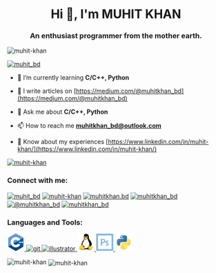 <h1 align="center">Hi 👋, I'm MUHIT KHAN</h1>
<h3 align="center">An enthusiast programmer from the mother earth.</h3>

<p align="left"> <img src="https://komarev.com/ghpvc/?username=muhit-khan&label=Profile%20views&color=0e75b6&style=flat" alt="muhit-khan" /> </p>


<p align="left"> <a href="https://twitter.com/muhit_bd" target="blank"><img src="https://img.shields.io/twitter/follow/muhit_bd?logo=twitter&style=for-the-badge" alt="muhit_bd" /></a> </p>

- 🌱 I’m currently learning **C/C++, Python**

- 📝 I write articles on [https://medium.com/@muhitkhan_bd](https://medium.com/@muhitkhan_bd)

- 💬 Ask me about **C/C++, Python**

- 📫 How to reach me **muhitkhan_bd@outlook.com**

- 📄 Know about my experiences [https://www.linkedin.com/in/muhit-khan/](https://www.linkedin.com/in/muhit-khan/)

<p align="left"> <a href="https://github.com/ryo-ma/github-profile-trophy"><img src="https://github-profile-trophy.vercel.app/?username=muhit-khan" alt="muhit-khan" /></a> </p>


<h3 align="left">Connect with me:</h3>
<p align="left">
<a href="https://twitter.com/muhit_bd" target="blank"><img align="center" src="https://raw.githubusercontent.com/rahuldkjain/github-profile-readme-generator/master/src/images/icons/Social/twitter.svg" alt="muhit_bd" height="30" width="40" /></a>
<a href="https://linkedin.com/in/muhit-khan" target="blank"><img align="center" src="https://raw.githubusercontent.com/rahuldkjain/github-profile-readme-generator/master/src/images/icons/Social/linked-in-alt.svg" alt="muhit-khan" height="30" width="40" /></a>
<a href="https://fb.com/muhitkhan.bd" target="blank"><img align="center" src="https://raw.githubusercontent.com/rahuldkjain/github-profile-readme-generator/master/src/images/icons/Social/facebook.svg" alt="muhitkhan.bd" height="30" width="40" /></a>
<a href="https://instagram.com/muhitkhan_bd" target="blank"><img align="center" src="https://raw.githubusercontent.com/rahuldkjain/github-profile-readme-generator/master/src/images/icons/Social/instagram.svg" alt="muhitkhan_bd" height="30" width="40" /></a>
<a href="https://medium.com/@muhitkhan_bd" target="blank"><img align="center" src="https://raw.githubusercontent.com/rahuldkjain/github-profile-readme-generator/master/src/images/icons/Social/medium.svg" alt="@muhitkhan_bd" height="30" width="40" /></a>
<a href="https://www.hackerrank.com/muhitkhan_bd" target="blank"><img align="center" src="https://raw.githubusercontent.com/rahuldkjain/github-profile-readme-generator/master/src/images/icons/Social/hackerrank.svg" alt="muhitkhan_bd" height="30" width="40" /></a>
</p>

<h3 align="left">Languages and Tools:</h3>
<p align="left"> <a href="https://www.w3schools.com/cpp/" target="_blank" rel="noreferrer"> <img src="https://raw.githubusercontent.com/devicons/devicon/master/icons/cplusplus/cplusplus-original.svg" alt="cplusplus" width="40" height="40"/> </a> <a href="https://git-scm.com/" target="_blank" rel="noreferrer"> <img src="https://www.vectorlogo.zone/logos/git-scm/git-scm-icon.svg" alt="git" width="40" height="40"/> </a> <a href="https://www.adobe.com/in/products/illustrator.html" target="_blank" rel="noreferrer"> <img src="https://www.vectorlogo.zone/logos/adobe_illustrator/adobe_illustrator-icon.svg" alt="illustrator" width="40" height="40"/> </a> <a href="https://www.linux.org/" target="_blank" rel="noreferrer"> <img src="https://raw.githubusercontent.com/devicons/devicon/master/icons/linux/linux-original.svg" alt="linux" width="40" height="40"/> </a> <a href="https://www.photoshop.com/en" target="_blank" rel="noreferrer"> <img src="https://raw.githubusercontent.com/devicons/devicon/master/icons/photoshop/photoshop-line.svg" alt="photoshop" width="40" height="40"/> </a> <a href="https://www.python.org" target="_blank" rel="noreferrer"> <img src="https://raw.githubusercontent.com/devicons/devicon/master/icons/python/python-original.svg" alt="python" width="40" height="40"/> </a> </p>

<p><img align="left" src="https://github-readme-stats.vercel.app/api/top-langs?username=muhit-khan&show_icons=true&locale=en&layout=compact" alt="muhit-khan" /></p>

<p>&nbsp;<img align="center" src="https://github-readme-stats.vercel.app/api?username=muhit-khan&show_icons=true&locale=en" alt="muhit-khan" /></p>
